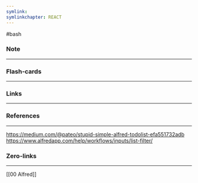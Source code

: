 ```yaml
---
symlink: 
symlinkchapter: REACT
---
```

#bash

### Note
-------

### Flash-cards
-----

### Links
----------

### References
------------
https://medium.com/@pateo/stupid-simple-alfred-todolist-efa551732adb
https://www.alfredapp.com/help/workflows/inputs/list-filter/

### Zero-links
----
[[00 Alfred]]
